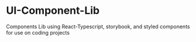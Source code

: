 # UI-Component-Lib

Components Lib using React-Typescript, storybook, and styled components for use on coding projects
